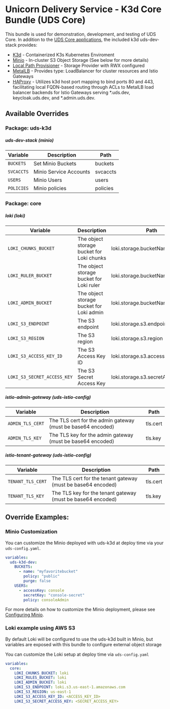 # Unicorn Delivery Service - K3d Core Bundle (UDS Core)

This bundle is used for demonstration, development, and testing of UDS Core. In addition to the [UDS Core applications](../../README.md#core-applications), the included k3d uds-dev-stack provides:

- [K3d](https://k3d.io/) - Containerized K3s Kubernetes Enviroment
- [Minio](<https://min.io/>) - In-cluster S3 Object Storage (See below for more details)
- [Local Path Provisioner](<https://github.com/rancher/local-path-provisioner>) - Storage Provider with RWX configured
- [MetalLB](https://metallb.universe.tf/) - Provides type: LoadBalancer for cluster resources and Istio Gateways
- [HAProxy](https://www.haproxy.org/) - Utilizes k3d host port mapping to bind ports 80 and 443, facilitating local FQDN-based routing through ACLs to MetalLB load balancer backends for Istio Gateways serving *.uds.dev, keycloak.uds.dev, and *.admin.uds.dev.

## Available Overrides
### Package: uds-k3d
##### uds-dev-stack (minio)
| Variable | Description | Path |
|----------|-------------|------|
| `BUCKETS` | Set Minio Buckets | buckets |
| `SVCACCTS` | Minio Service Accounts | svcaccts |
| `USERS` | Minio Users | users |
| `POLICIES` | Minio policies | policies |


### Package: core
##### loki (loki)
| Variable | Description | Path |
|----------|-------------|------|
| `LOKI_CHUNKS_BUCKET` | The object storage bucket for Loki chunks | loki.storage.bucketNames.chunks |
| `LOKI_RULER_BUCKET` | The object storage bucket for Loki ruler | loki.storage.bucketNames.ruler |
| `LOKI_ADMIN_BUCKET` | The object storage bucket for Loki admin | loki.storage.bucketNames.admin |
| `LOKI_S3_ENDPOINT` | The S3 endpoint | loki.storage.s3.endpoint |
| `LOKI_S3_REGION` | The S3 region | loki.storage.s3.region |
| `LOKI_S3_ACCESS_KEY_ID` | The S3 Access Key ID | loki.storage.s3.accessKeyId |
| `LOKI_S3_SECRET_ACCESS_KEY` | The S3 Secret Access Key | loki.storage.s3.secretAccessKey |

##### istio-admin-gateway (uds-istio-config)
| Variable | Description | Path |
|----------|-------------|------|
| `ADMIN_TLS_CERT` | The TLS cert for the admin gateway (must be base64 encoded) | tls.cert |
| `ADMIN_TLS_KEY` | The TLS key for the admin gateway (must be base64 encoded) | tls.key |

##### istio-tenant-gateway (uds-istio-config)
| Variable | Description | Path |
|----------|-------------|------|
| `TENANT_TLS_CERT` | The TLS cert for the tenant gateway (must be base64 encoded) | tls.cert |
| `TENANT_TLS_KEY` | The TLS key for the tenant gateway (must be base64 encoded) | tls.key |


## Override Examples:

### Minio Customization

You can customize the Minio deployed with uds-k3d at deploy time via your ```uds-config.yaml```.

```yaml
variables:
  uds-k3d-dev:
    BUCKETS:
      - name: "myfavoritebucket"
        policy: "public"
        purge: false
    USERS:
      - accessKey: console
        secretKey: "console-secret"
        policy: consoleAdmin
```

For more details on how to customize the Minio deployment, please see [Configuring Minio](https://github.com/defenseunicorns/uds-k3d/blob/main/docs/MINIO.md).

### Loki example using AWS S3
By default Loki will be configured to use the uds-k3d built in Minio, but variables are exposed with this bundle to configure external object storage

You can customize the Loki setup at deploy time via ```uds-config.yaml```

```yaml
variables:
  core:
    LOKI_CHUNKS_BUCKET: loki
    LOKI_RULES_BUCKET: loki
    LOKI_ADMIN_BUCKET: loki
    LOKI_S3_ENDPOINT: loki.s3.us-east-1.amazonaws.com
    LOKI_S3_REGION: us-east-1
    LOKI_S3_ACCESS_KEY_ID: <ACCESS_KEY_ID>
    LOKI_S3_SECRET_ACCESS_KEY: <SECRET_ACCESS_KEY>
```
